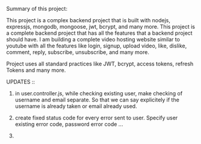 Summary of this project:

This project is a complex backend project that is built with nodejs, expressjs, mongodb, mongoose, jwt, bcrypt, and many more. This project is a complete backend project that has all the features that a backend project should have. I am building a complete video hosting website similar to youtube with all the features like login, signup, upload video, like, dislike, comment, reply, subscribe, unsubscribe, and many more.

Project uses all standard practices like JWT, bcrypt, access tokens, refresh Tokens and many more.

UPDATES ::

1. in user.controller.js, while checking existing user, make checking of username and email separate. So that we can say explicitely if the username is already taken or email already used.

2. create fixed status code for every error sent to user. Specify user existing error code, password error code ...

3. 